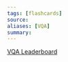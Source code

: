 ```yaml
---
tags: [flashcards]
source:
aliases: [VQA]
summary:
---
```


[VQA Leaderboard](https://paperswithcode.com/sota/visual-question-answering-on-vqa-v2-test-dev)

